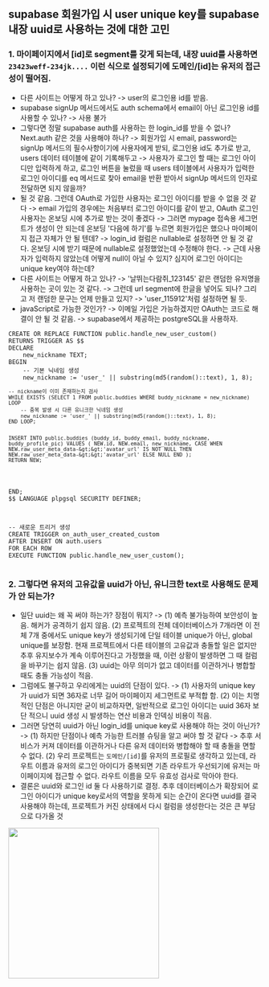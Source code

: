 <h2 data-ke-size="size26">supabase 회원가입 시 user unique key를 supabase 내장 uuid로 사용하는 것에 대한 고민</h2>
<h3 data-ke-size="size23"><b>1. 마이페이지에서 [id]로 segment를 갖게 되는데, 내장 uuid를 사용하면 <code>23423weff-234jk....</code> 이런 식으로 설정되기에 도메인/[id]는 유저의 접근성이 떨어짐.</b></h3>
<ul style="list-style-type: disc;" data-ke-list-type="disc">
<li>다른 사이트는 어떻게 하고 있나? -&gt; user의 로그인용 id를 받음.</li>
<li>supabase signUp 메서드에서도 auth schema에서 email이 아닌 로그인용 id를 사용할 수 있나? -&gt; 사용 불가</li>
<li>그렇다면 정말 supabase auth를 사용하는 한 login_id를 받을 수 없나? Next.auth 같은 것을 사용해야 하나? -&gt; 회원가입 시 email, password는 signUp 메서드의 필수사항이기에 사용자에게 받되, 로그인용 id도 추가로 받고, users 데이터 테이블에 같이 기록해두고 -&gt; 사용자가 로그인 할 때는 로그인 아이디만 입력하게 하고, 로그인 버튼을 눌렀을 때 users 테이블에서 사용자가 입력한 로그인 아이디를 eq 메서드로 찾아 email을 반환 받아서 signUp 메서드의 인자로 전달하면 되지 않을까?</li>
<li>될 것 같음. 그런데 OAuth로 가입한 사용자는 로그인 아이디를 받을 수 없을 것 같다 -&gt; email 가입의 경우에는 처음부터 로그인 아이디를 같이 받고, OAuth 로그인 사용자는 온보딩 시에 추가로 받는 것이 좋겠다 -&gt; 그러면 mypage 접속용 세그먼트가 생성이 안 되는데 온보딩 '다음에 하기'를 누르면 회원가입은 했으나 마이페이지 접근 자체가 안 될 텐데? -&gt; login_id 컬럼은 nullable로 설정하면 안 될 것 같다. 온보딩 시에 받기 때문에 nullable로 설정했었는데 수정해야 한다. -&gt; 근데 사용자가 입력하지 않았는데 어떻게 null이 아닐 수 있지? 심지어 로그인 아이디는 unique key여야 하는데?</li>
<li>다른 사이트는 어떻게 하고 있나? -&gt; '날뛰는다람쥐_123145' 같은 랜덤한 유저명을 사용하는 곳이 있는 것 같다. -&gt; 그런데 url segment에 한글을 넣어도 되나? 그리고 저 랜덤한 문구는 언제 만들고 있지? -&gt; 'user_115912'처럼 설정하면 될 듯.</li>
<li>javaScript로 가능한 것인가? -&gt; 이메일 가입은 가능하겠지만 OAuth는 코드로 해결이 안 될 것 같음. -&gt; supabase에서 제공하는 postgreSQL을 사용하자.</li>
</ul>
<pre class="pgsql"><code>CREATE OR REPLACE FUNCTION public.handle_new_user_custom() 
RETURNS TRIGGER AS $$ 
DECLARE
    new_nickname TEXT;
BEGIN
    -- 기본 닉네임 생성
    new_nickname := 'user_' || substring(md5(random()::text), 1, 8);
<pre><code>-- nickname이 이미 존재하는지 검사
WHILE EXISTS (SELECT 1 FROM public.buddies WHERE buddy_nickname = new_nickname) LOOP
    -- 중복 발생 시 다른 유니크한 닉네임 생성
    new_nickname := 'user_' || substring(md5(random()::text), 1, 8);
END LOOP;

INSERT INTO public.buddies (buddy_id, buddy_email, buddy_nickname, buddy_profile_pic) 
VALUES (
    NEW.id, 
    NEW.email, 
    new_nickname,
    CASE 
        WHEN NEW.raw_user_meta_data-&amp;gt;&amp;gt;'avatar_url' IS NOT NULL 
        THEN NEW.raw_user_meta_data-&amp;gt;&amp;gt;'avatar_url' 
        ELSE NULL 
    END
); 
RETURN NEW; 
</code></pre>
<p>END;
$$ LANGUAGE plpgsql SECURITY DEFINER;</p>
<p>-- 새로운 트리거 생성
CREATE TRIGGER on_auth_user_created_custom
AFTER INSERT ON auth.users
FOR EACH ROW
EXECUTE FUNCTION public.handle_new_user_custom();</code></pre></p>
<h3 data-ke-size="size23"><b>2. 그렇다면 유저의 고유값을 uuid가 아닌, 유니크한 text로 사용해도 문제가 안 되는가?</b></h3>
<ul style="list-style-type: disc;" data-ke-list-type="disc">
<li>일단 uuid는 왜 꼭 써야 하는가? 장점이 뭐지? -&gt; (1) 예측 불가능하여 보안성이 높음. 해커가 공격하기 쉽지 않음. (2) 프로젝트의 전체 데이터베이스가 7개라면 이 전체 7개 중에서도 unique key가 생성되기에 단일 테이블 unique가 아닌, global unique를 보장함. 현재 프로젝트에서 다른 테이블의 고유값과 충돌할 일은 없지만 추후 유지보수가 계속 이루어진다고 가정했을 때, 이런 상황이 발생하면 그 때 컬럼을 바꾸기는 쉽지 않음. (3) uuid는 아무 의미가 없고 데이터를 이관하거나 병합할 때도 충돌 가능성이 적음.</li>
<li>그럼에도 불구하고 우리에게는 uuid의 단점이 있다. -&gt; (1) 사용자의 unique key가 uuid가 되면 36자로 너무 길어 마이페이지 세그먼트로 부적합 함. (2) 이는 치명적인 단점은 아니지만 굳이 비교하자면, 일반적으로 로그인 아이디는 uuid 36자 보단 적으니 uuid 생성 시 발생하는 연산 비용과 인덱싱 비용이 적음.</li>
<li>그러면 당연히 uuid가 아닌 login_id를 unique key로 사용해야 하는 것이 아닌가? -&gt; (1) 하지만 단점이나 예측 가능한 트러블 슈팅을 알고 써야 할 것 같다 -&gt; 추후 서비스가 커져 데이터를 이관하거나 다른 유저 데이터와 병합해야 할 때 충돌을 면할 수 없다. (2) 우리 프로젝트는 <code>도메인/[id]</code>를 유저의 프로필로 생각하고 있는데, 라우트 이름과 유저의 로그인 아이디가 중복되면 기존 라우트가 우선되기에 유저는 마이페이지에 접근할 수 없다. 라우트 이름을 모두 유효성 검사로 막아야 한다.</li>
<li>결론은 uuid와 로그인 id 둘 다 사용하기로 결정. 추후 데이터베이스가 확장되어 로그인 아이디가 unique key로서의 역할을 못하게 되는 순간이 온다면 uuid를 결국 사용해야 하는데, 프로젝트가 커진 상태에서 다시 컬럼을 생성한다는 것은 큰 부담으로 다가올 것</li>
</ul>
<img src="https://github.com/user-attachments/assets/e64c4972-6a0e-4154-8ead-58f8db8c27bb" width="300" height="300"/>